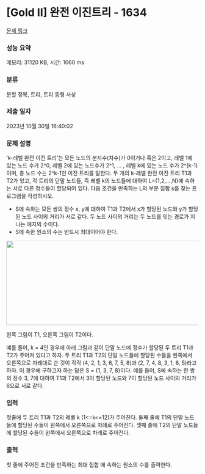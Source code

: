 # [Gold II] 완전 이진트리 - 1634 

[문제 링크](https://www.acmicpc.net/problem/1634) 

### 성능 요약

메모리: 31120 KB, 시간: 1060 ms

### 분류

분할 정복, 트리, 트리 동형 사상

### 제출 일자

2023년 10월 30일 16:40:02

### 문제 설명

<p>‘k-레벨 완전 이진 트리’는 모든 노드의 분지수(차수)가 0이거나 혹은 2이고, 레벨 1에 있는 노드 수가 2^0, 레벨 2에 있는 노드수가 2^1, ... , 레벨 k에 있는 노드 수가 2^(k-1)이며, 총 노드 수는 2^k-1인 이진 트리를 말한다. 두 개의 k-레벨 완전 이진 트리 T1과 T2가 있고, 각 트리의 단말 노드들, 즉 레벨 k의 노드들에 대하여 L={1,2,...,N}에 속하는 서로 다른 정수들이 할당되어 있다. 다음 조건을 만족하는 L의 부분 집합 s를 찾는 프로그램을 작성하시오.</p>

<ul>
	<li>S에 속하는 모든 쌍의 정수 x, y에 대하여 T1과 T2에서 x가 할당된 노드와 y가 할당된 노드 사이의 거리가 서로 같다. 두 노드 사이의 거리는 두 노드를 잇는 경로가 지나는 에지의 수이다.</li>
	<li>S에 속한 원소의 수는 반드시 최대이어야 한다.</li>
</ul>

<p style="text-align: center;"><img alt="" src="https://www.acmicpc.net/JudgeOnline/upload/201005/untitled.PNG" style="height:221px; width:564px"></p>

<p>왼쪽 그림이 T1, 오른쪽 그림이 T2이다.</p>

<p>예를 들어, k = 4인 경우에 아래 그림과 같이 단말 노드에 정수가 할당된 두 트리 T1과 T2가 주어져 있다고 하자. 두 트리 T1과 T2의 단말 노드들에 할당된 수들을 왼쪽에서 오른쪽으로 차례대로 쓴 것이 각각 (4, 2, 1, 3, 6, 7, 5, 8)과 (2, 7, 4, 8, 3, 1, 6, 5)라고 하자. 이 경우에 구하고자 하는 답은 S = {1, 3, 7, 8}이다. 예를 들어, S에 속하는 한 쌍의 정수 3, 7에 대하여 T1과 T2에서 3이 할당된 노드와 7이 할당된 노드 사이의 거리가 6으로 서로 같다.</p>

### 입력 

 <p>첫줄에 두 트리 T1과 T2의 레벨 k (1<=k<=12)가 주어진다. 둘째 줄에 T1의 단말 노드들에 할당된 수들이 왼쪽에서 오른쪽으로 차례로 주어진다. 셋째 줄에 T2의 단말 노드들에 할당된 수들이 왼쪽에서 오른쪽으로 차례로 주어진다.</p>

### 출력 

 <p>첫 줄에 주어진 조건을 만족하는 최대 집합 에 속하는 원소의 수를 출력한다.</p>

